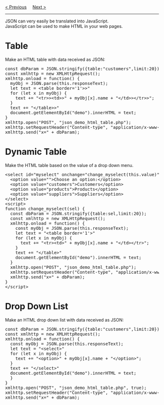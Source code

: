 <a href="/JS/JSON/PHP.md">&lt; Previous</a>
&nbsp;&nbsp;&nbsp;
<a href="/JS/JSON/JSONP.md">Next &gt;</a>
<hr>
JSON can very easily be translated into JavaScript.
<br>
JavaScript can be used to make HTML in your web pages.
<h1>Table</h1>
Make an HTML table with data received as JSON:
<pre>
const dbParam = JSON.stringify({table:"customers",limit:20});
const xmlhttp = new XMLHttpRequest();
xmlhttp.onload = function() {
  myObj = JSON.parse(this.responseText);
  let text = &lt;table border='1'>&gt;"
  for (let x in myObj) {
    text += "&lt;tr>&gt;&lt;td>&gt;" + myObj[x].name + "&lt;/td>&gt;&lt;/tr>&gt;";
  }
  text += "&lt;/table>&gt;"
  document.getElementById("demo").innerHTML = text;
}
xmlhttp.open("POST", "json_demo_html_table.php");
xmlhttp.setRequestHeader("Content-type", "application/x-www-form-urlencoded");
xmlhttp.send("x=" + dbParam);
</pre>
<h1>Dynamic Table</h1>
Make the HTML table based on the value of a drop down menu.
<pre>
&lt;select id="myselect" onchange="change_myselect(this.value)"&gt;
  &lt;option value=""&gt;Choose an option:&lt;/option&gt;
  &lt;option value="customers"&gt;Customers&lt;/option&gt;
  &lt;option value="products"&gt;Products&lt;/option&gt;
  &lt;option value="suppliers"&gt;Suppliers&lt;/option&gt;
&lt;/select&gt;
&lt;script&gt;
function change_myselect(sel) {
  const dbParam = JSON.stringify({table:sel,limit:20});
  const xmlhttp = new XMLHttpRequest();
  xmlhttp.onload = function() {
    const myObj = JSON.parse(this.responseText);
    let text = "&lt;table border='1'&gt;"
    for (let x in myObj) {
      text += "&lt;tr&gt;&lt;td&gt;" + myObj[x].name + "&lt;/td&gt;&lt;/tr&gt;";
    }
    text += "&lt;/table&gt;"
    document.getElementById("demo").innerHTML = text;
  }
  xmlhttp.open("POST", "json_demo_html_table.php");
  xmlhttp.setRequestHeader("Content-type", "application/x-www-form-urlencoded");
  xmlhttp.send("x=" + dbParam);
}
&lt;/script&gt;
</pre>
<h1>Drop Down List</h1>
Make an HTML drop down list with data received as JSON:
<pre>
const dbParam = JSON.stringify({table:"customers",limit:20});
const xmlhttp = new XMLHttpRequest();
xmlhttp.onload = function() {
  const myObj = JSON.parse(this.responseText);
  let text = "&lt;select&gt;"
  for (let x in myObj) {
    text += "&lt;option&gt;" + myObj[x].name + "&lt;/option&gt;";
  }
  text += "&lt;/select&gt;"
  document.getElementById("demo").innerHTML = text;
  }
}
xmlhttp.open("POST", "json_demo_html_table.php", true);
xmlhttp.setRequestHeader("Content-type", "application/x-www-form-urlencoded");
xmlhttp.send("x=" + dbParam);
</pre>
